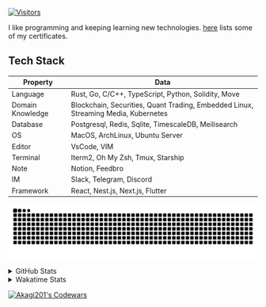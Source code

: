 <!-- markdownlint-disable MD041 MD010 MD033 -->
[![Visitors](https://api.visitorbadge.io/api/daily?path=Akagi201%2FAkagi201&label=Visitors%20Today&countColor=%2337d67a)](https://visitorbadge.io/status?path=Akagi201%2FAkagi201)

I like programming and keeping learning new technologies. [here](https://github.com/Akagi201/blockchain) lists some of my certificates.

## Tech Stack

| Property         	| Data                                                                               	|
|------------------	|------------------------------------------------------------------------------------	|
| Language         	| Rust, Go, C/C++, TypeScript, Python, Solidity, Move                                 |
| Domain Knowledge 	| Blockchain, Securities, Quant Trading, Embedded Linux, Streaming Media, Kubernetes 	|
| Database         	| Postgresql, Redis, Sqlite, TimescaleDB, Meilisearch                                 |
| OS               	| MacOS, ArchLinux, Ubuntu Server                                                     |
| Editor           	| VsCode, VIM                                                                        	|
| Terminal          | Iterm2, Oh My Zsh, Tmux, Starship                                                   |
| Note             	| Notion, Feedbro                                                                    	|
| IM               	| Slack, Telegram, Discord                                                            |
| Framework         | React, Nest.js, Next.js, Flutter                                                   	|

[![github contribution grid snake animation](https://raw.githubusercontent.com/Akagi201/Akagi201/output/github-contribution-grid-snake.svg#gh-light-mode-only)](https://github.com/Akagi201)

<details>
<summary>GitHub Stats</summary>
  <a href="https://github.com/Akagi201"><img alt="Profile Detail" src="https://raw.githubusercontent.com/Akagi201/Akagi201/master/profile-summary-card-output/dracula/0-profile-details.svg" /></a>
  <a href="https://github.com/Akagi201"><img alt="Github Stats" src="https://raw.githubusercontent.com/Akagi201/Akagi201/master/profile-summary-card-output/dracula/3-stats.svg" /></a>
  <a href="https://github.com/Akagi201"><img alt="Lang By Commits" src="https://raw.githubusercontent.com/Akagi201/Akagi201/master/profile-summary-card-output/dracula/2-most-commit-language.svg" /></a>
</details>

<details>
<summary>Wakatime Stats</summary>
<br>

<!--START_SECTION:waka-->

```txt
From: 05 June 2023 - To: 12 June 2023

Total Time: 79 hrs 31 mins

Other             49 hrs 32 mins  ███████████████▓░░░░░░░░░   62.31 %
Rust              15 hrs 3 mins   ████▓░░░░░░░░░░░░░░░░░░░░   18.93 %
sh                8 hrs 15 mins   ██▓░░░░░░░░░░░░░░░░░░░░░░   10.38 %
Solidity          1 hr 53 mins    ▓░░░░░░░░░░░░░░░░░░░░░░░░   02.38 %
Go                1 hr 23 mins    ▒░░░░░░░░░░░░░░░░░░░░░░░░   01.75 %
Markdown          1 hr 15 mins    ▒░░░░░░░░░░░░░░░░░░░░░░░░   01.58 %
TOML              52 mins         ▒░░░░░░░░░░░░░░░░░░░░░░░░   01.09 %
YAML              21 mins         ░░░░░░░░░░░░░░░░░░░░░░░░░   00.45 %
TypeScript        14 mins         ░░░░░░░░░░░░░░░░░░░░░░░░░   00.30 %
Protocol Buffer   11 mins         ░░░░░░░░░░░░░░░░░░░░░░░░░   00.24 %
```

<!--END_SECTION:waka-->

</details>

<a href="https://www.codewars.com/users/Akagi201"><img alt="Akagi201's Codewars" src="https://www.codewars.com/users/Akagi201/badges/small"></a>
